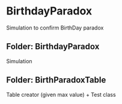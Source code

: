 # BirthdayParadox
Simulation to confirm BirthDay paradox

## Folder: BirthdayParadox
Simulation 

## Folder: BirthParadoxTable
Table creator (given max value) + Test class
